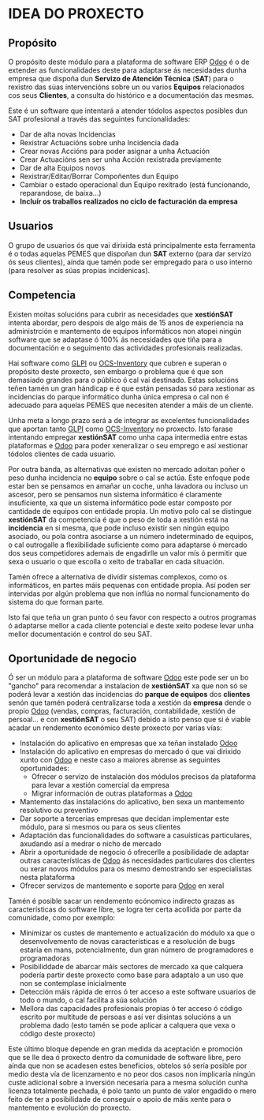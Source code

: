 # IDEA DO PROXECTO

## Propósito

O propósito deste módulo para a plataforma de software ERP [Odoo] é o de extender as funcionalidades deste para adaptarse ás necesidades dunha empresa que dispoña dun **Servizo de Atención Técnica** (**SAT**) para o rexistro das súas intervencións sobre un ou varios **Equipos** relacionados cos seus **Clientes**, a consulta do histórico e a documentación das mesmas.

Este é un software que intentará a atender tódolos aspectos posibles dun SAT profesional a través das seguintes funcionalidades:

* Dar de alta novas Incidencias
* Rexistrar Actuacións sobre unha Incidencia dada
* Crear novas Accións para poder asignar a unha Actuación
* Crear Actuacións sen ser unha Acción rexistrada previamente
* Dar de alta Equipos novos
* Rexistrar/Editar/Borrar Compoñentes dun Equipo
* Cambiar o estado operacional dun Equipo rexitrado (está funcionando, reparandose, de baixa...)
* **Incluír os traballos realizados no ciclo de facturación da empresa**

## Usuarios

O grupo de usuarios ós que vai dirixida está principalmente esta ferramenta é o todas aquelas PEMES que dispoñan dun **SAT** externo (para dar servizo ós seus clientes), aínda que tamén pode ser empregado para o uso interno (para resolver as súas propias incidenicas).

## Competencia

Existen moitas solucións para cubrir as necesidades que **xestiónSAT** intenta abordar, pero despois de algo máis de 15 anos de experiencia na administrción e mantemento de equipos informáticos non atopei ningún software que se adaptase ó 100% ás necesidades que tiña para a documentación e o seguimento das actividades profesionais realizadas.

Hai software como [GLPI] ou [OCS-Inventory] que cubren e superan o propósito deste proxecto, sen embargo o problema que é que son demasiado grandes para o público ó cal vai destinado. Estas solucións teñen tamén un gran hándicap e é que están pensadas só para xestionar as incidencias do parque informático dunha única empresa o cal non é adecuado para aquelas PEMES que necesiten atender a máis de un cliente.

Unha meta a longo prazo será a de integrar as excelentes funcionalidades que aportan tanto [GLPI] como [OCS-Inventory] no proxecto. Isto farase intentando empregar **xestiónSAT** como unha capa intermedia entre estas plataformas e [Odoo] para poder xeneralizar o seu emprego e así xestionar tódolos clientes de cada usuario.

Por outra banda, as alternativas que existen no mercado adoitan poñer o peso dunha incidencia no **equipo** sobre o cal se actúa. Este enfoque pode estar ben se pensamos en amañar un coche, unha lavadora ou incluso un ascesor, pero se pensamos nun sistema informático é claramente insuficiente, xa que un sistema informático pode estar composto por cantidade de equipos con entidade propia. Un motivo polo cal se distingue **xestiónSAT** da competencia é que o peso de toda a xestión está na **incidencia** en si mesma, que pode incluso existir sen ningún equipo asociado, ou pola contra asociarse a un número indeterminado de equipos, o cal outrogalle a flexibilidade suficiente como para adaptarse ó mercado dos seus competidores ademais de engadirlle un valor mís ó permitir que sexa o usuario o que escolla o xeito de traballar en cada situación.

Tamén ofrece a alternativa de dividir sistemas complexos, como os informáticos, en partes máis pequenas con entidade propia. Así poden ser intervidas por algún problema que non inflúa no normal funcionamento do sistema do que forman parte.

Isto fai que teña un gran punto ó seu favor con respecto a outros programas ó adaptarse mellor a cada cliente potencial e deste xeito podese levar unha mellor documentación e control do seu SAT.

## Oportunidade de negocio

Ó ser un módulo para a plataforma de software [Odoo] este pode ser un bo "gancho" para recomendar a instalacion de **xestiónSAT** xa que non só se poderá levar a xestión das incidencias do **parque de equipos** dos **clientes** senón que tamén poderá centralizarse toda a xestión da **empresa** dende o propio [Odoo] (vendas, compras, facturación, contabilidade, xestión de persoal... e con **xestiónSAT** o seu SAT) debido a isto penso que si é viable acadar un rendemento económico deste proxecto por varias vías:

* Instalación do aplicativo en empresas que xa teñan instalado [Odoo]
* Instalación do aplicativo en empresas do mercado ó que vai dirixido xunto con [Odoo] e neste caso a maiores abrense as seguintes oportunidades:
  * Ofrecer o servizo de instalación dos módulos precisos da plataforma para levar a xestión comercial da empresa
  * Migrar información de outras plataformas a [Odoo]
* Mantemento das instalacións do aplicativo, ben sexa un mantemento resolutivo ou preventivo
* Dar soporte a tercerias empresas que decidan implementar este módulo, para si mesmos ou para os seus clientes
* Adaptación das funcionalidades do software a casuísticas particulares, axudando así a medrar o nicho de mercado
* Abrir a oportunidade de negocio ó ofrecerlle a posibilidade de adaptar outras características de [Odoo] ás necesidades particulares dos clientes ou xerar novos módulos para os mesmo demostrando ser especialistas nesta plataforma
* Ofrecer servizos de mantemento e soporte para [Odoo] en xeral

Tamén é posible sacar un rendemento ecónomico indirecto grazas as características do software libre, se logra ter certa acollida por parte da comunidade, como por exemplo:

* Minimizar os custes de mantemento e actualización do módulo xa que o desenvolvemento de novas características e a resolución de bugs estaría en mans, potencialmente, dun gran número de programadores e programadoras
* Posibiliddade de abarcar máis sectores de mercado xa que calquera podería partir deste proxecto como base para adaptalo a un uso que non se contemplase inicialmente
* Detección máis rápida de erros ó ter acceso a este software usuarios de todo o mundo, o cal facilita a súa solución
* Mellora das capacidades profesionais propias ó ter acceso ó código escrito por multitude de persoas e así ver disintas solucións a un problema dado (esto tamén se pode aplicar a calquera que vexa o código deste proxecto)

Este último bloque depende en gran medida da aceptación e promoción que se lle dea ó proxecto dentro da comunidade de software libre, pero aínda que non se acadesen estes beneficios, obtelos só sería posible por medio desta vía de licenzamento e no peor dos casos non implicaría ningún custe adicional sobre a inversión necesaria para a mesma solución cunha licenza totalmente pechada, é polo tanto un punto de valor engadido o mero feito de ter a posibilidade de conseguir o apoio de máis xente para o mantemento e evolución do proxecto.

[//]: # (Listado dos links empregados)

   <!-- Enlaces a terceiros -->

   [Odoo]: <https://www.odoo.com/es_ES/>

   [GLPI]: <https://glpi-project.org/es/>

   [OCS-Inventory]: <https://ocsinventory-ng.org/?lang=en>